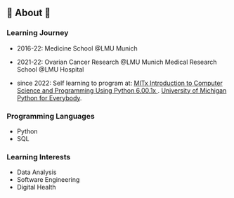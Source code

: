 ## 🌱 About 🔬

### Learning Journey

* 2016-22: Medicine School @LMU Munich
* 2021-22: Ovarian Cancer Research @LMU Munich Medical Research School @LMU Hospital

* since 2022: Self learning to program at:
[MITx Introduction to Computer Science and Programming Using Python 6.00.1x ](https://www.edx.org/course/introduction-to-computer-science-and-programming-7).
[University of Michigan Python for Everybody](https://www.coursera.org/specializations/python).

### Programming Languages
* Python 
* SQL 

### Learning Interests
* Data Analysis
* Software Engineering
* Digital Health









<!---
Karoline0097/Karoline0097 is a ✨ special ✨ repository because its `README.md` (this file) appears on your GitHub profile.
You can click the Preview link to take a look at your changes.
--->
